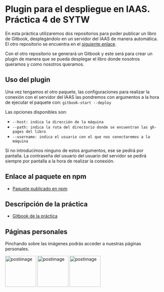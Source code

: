 # Plugin para el despliegue en IAAS. Práctica 4 de SYTW

En esta práctica utilizaremos dos repositorios para poder publicar un libro de Gitbook, desplegándolo en un servidor del IAAS de manera automática. El otro repositorio se encuentra en el [siguiente enlace](https://github.com/ULL-ESIT-SYTW-1617/gitbook-start-iaas-ull-es-rafadanipedro).

Con el otro repositorio se generará un Gitbook y este será para crear un plugin de manera que se pueda desplegar el libro donde nosotros queramos y como nosotros queramos.

## Uso del plugin
Una vez tengamos el otro paquete, las configuraciones para realizar la conexión con el servidor del IAAS las pondremos con argumentos a la hora de ejecutar el paquete con:
`gitbook-start --deploy`

Las opciones disponibles son:
* `--host: indica la dirección de la máquina`
* `--path: indica la ruta del directorio donde se encuentran las gh-pages del libro`
* `--username: indica el usuario con el que nos conectaremos a la máquina`

Si no introducimos ninguno de estos argumentos, ese se pedirá por pantalla. La contraseña del usuario del usuario del servidor se pedirá siempre por pantalla a la hora de realizar la conexión.

## Enlace al paquete en npm
* [Paquete publicado en npm](https://www.npmjs.com/package/plugin-iaas-rafadanipedro)

## Descripción de la práctica
 * [Gitbook de la práctica](https://casianorodriguezleon.gitbooks.io/ull-esit-1617/content/practicas/practicaplugin.html)

## Páginas personales

Pinchando sobre las imágenes podrás acceder a nuestras páginas personales.

<a href='https://rafaherrero.github.io' target='_blank'><img src='https://avatars2.githubusercontent.com/u/11819652?v=3&s=400' border='0' alt='postimage' width='100px'/></a> <a href='https://danielramosacosta.github.io/' target='_blank'><img src='https://avatars2.githubusercontent.com/u/11427028?v=3&s=400' border='0' alt='postimage' width='100px'/></a> <a href='https://alu0100505078.github.io/' target='_blank'><img src='https://avatars3.githubusercontent.com/u/14938442?v=3&s=400' border='0' alt='postimage' width='100px'/></a>

